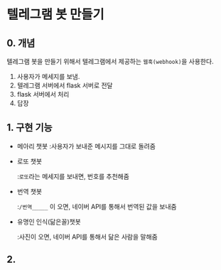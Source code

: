 # 텔레그램 봇 만들기

## 0. 개념

텔레그램 봇을 만들기 위해서 텔레그램에서 제공하는 `웹훅(webhook)`을 사용한다.

1. 사용자가 메세지를 보냄.
2. 텔레그램 서버에서 flask 서버로 전달
3. flask 서버에서 처리
4. 답장

## 1. 구현 기능

* 메아리 챗봇
  :사용자가 보내준 메시지를 그대로 돌려줌

* 로또 챗봇

  :`로또`라는 메세지를 보내면, 번호를 추천해줌

* 번역 챗봇

  :`/번역_____` 이 오면, 네이버 API를 통해서 번역된 값을 보내줌

* 유명인 인식(닮은꼴)챗봇

  :사진이 오면, 네이버 API를 통해서 닮은 사람을 말해줌

## 2.

